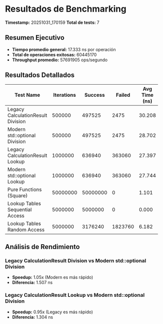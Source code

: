 # Resultados de Benchmarking

**Timestamp:** 20251031_170159
**Total de tests:** 7

## Resumen Ejecutivo

- **Tiempo promedio general:** 17.333 ns por operación
- **Total de operaciones exitosas:** 60445170
- **Throughput promedio:** 57691905 ops/segundo

## Resultados Detallados

| Test Name | Iterations | Success | Failed | Avg Time (ns) | Min Time (ns) | Max Time (ns) | Ops/Second |
|-----------|------------|---------|--------|---------------|---------------|---------------|------------|
| Legacy CalculationResult Division | 500000 | 497525 | 2475 | 30.208 | 0.000 | 61600.000 | 33103594 |
| Modern std::optional Division | 500000 | 497525 | 2475 | 28.702 | 0.000 | 52800.000 | 34841263 |
| Legacy CalculationResult Lookup | 1000000 | 636940 | 363060 | 27.397 | 0.000 | 34700.000 | 36499947 |
| Modern std::optional Lookup | 1000000 | 636940 | 363060 | 27.744 | 0.000 | 37000.000 | 36043569 |
| Pure Functions (Square) | 50000000 | 50000000 | 0 | 1.101 | 1.101 | 1.101 | 908529272 |
| Lookup Tables Sequential Access | 5000000 | 5000000 | 0 | 0.000 | 0.000 | 0.000 | 0 |
| Lookup Tables Random Access | 5000000 | 3176240 | 1823760 | 6.182 | 6.182 | 6.182 | 161754715 |

## Análisis de Rendimiento

### Legacy CalculationResult Division vs Modern std::optional Division

- **Speedup:** 1.05x (Modern es más rápido)
- **Diferencia:** 1.507 ns

### Legacy CalculationResult Lookup vs Modern std::optional Division

- **Speedup:** 0.95x (Legacy es más rápido)
- **Diferencia:** 1.304 ns

